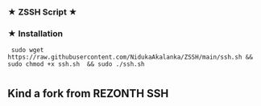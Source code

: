 ### ★ ZSSH Script ★ ###

### ★ Installation

``` 
 sudo wget https://raw.githubusercontent.com/NidukaAkalanka/ZSSH/main/ssh.sh && sudo chmod +x ssh.sh  && sudo ./ssh.sh 
 ```
#
## Kind a fork from REZONTH SSH
